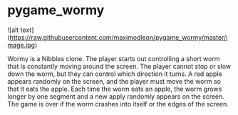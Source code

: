 # pygame_wormy

![alt text] (https://raw.githubusercontent.com/maximodleon/pygame_wormy/master/image.jpg)

Wormy is a Nibbles clone. The player starts out controlling a short worm that is constantly moving around the screen. The player cannot stop or slow down the worm, but they can control which direction it turns. A red apple appears randomly on the screen, and the player must move the worm so that it eats the apple. Each time the worm eats an apple, the worm grows longer by one segment and a new apply randomly appears on the screen. The game is over if the worm crashes into itself or the edges of the screen.
